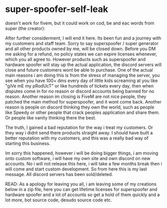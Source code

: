 # super-spoofer-self-leak
doesn't work for fivem, but it could work on cod, be and eac
words from super (the creator):

After further considerment, I will end it here. Its been fun and a journey with my customers and staff team. Sorry to say superspoofer / super generator and all other products owned by me, will be closed down. Before you DM me asking for a refund, no policy states we can expire licenses whenever, which you all agree to. However products such as superspoofer and hardware spoofer will stay up the actual application, the discord servers will close and future customers wont be able to purchase. One of the actual main reasons i am doing this is from the stress of managing the server, you see when you have 100+ dms every day of little kids screaming at you like "giVe mE my pRodUcT" or like hundreds of tickets every day, then when disputes come in for no reason or discord accounts being banned for no reason. Another reason im closing is FiveM are not nice people, they patched the main method for superspoofer, and it wont come back. Another reason is people on discord thinking they own the world, such as people like Speedy or other people that crack peoples application and share them. Or people like vanity thinking there the best.

The truth,  I gained a bad reputation for the way i treat my customers. Or they way i didnt send there products straight away. I should have built  a better reputation with my customers, and this was a really bad way of starting this business. 

Im sorry this happened, however i will be doing bigger things, i am moving onto custom software, i will have my own site and own discord on new accounts. No i will not release this here, i will take a few months break then i will come and start custom development. So from here this is my last message. All discord servers has been sold/deleted. 

READ: As a apology for leaving you all, i am leaving some of my creations below in a zip file, here you can get lifetime licenses for superspoofer and hardware spoofer and a lot of accounts so get a hold of them quickly and a lot more, bot source code, desudo source code etc.
